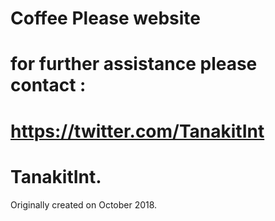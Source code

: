 # Coffee Please website

# for further assistance please contact :

# https://twitter.com/TanakitInt
# TanakitInt.

Originally created on October 2018.
